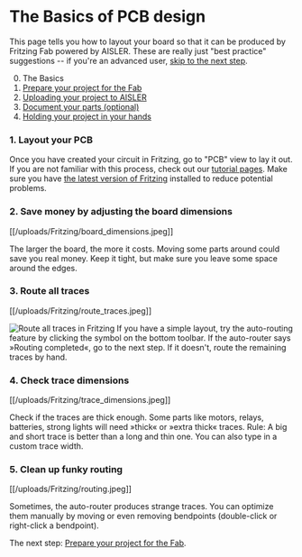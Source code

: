 <!-- --- title: Using Fritzing with AISLER: the basics -->
# The Basics of PCB design #
This page tells you how to layout your board so that it can be produced by Fritzing Fab powered by AISLER. These are really just "best practice" suggestions -- if you're an advanced user, [skip to the next step](pre-fab).

0. The Basics
1. [Prepare your project for the Fab](Prepare-your-project-for-the-Fab)
2. [Uploading your project to AISLER](Upload-your-project-to-AISLER)
3. [Document your parts (optional)](Document-parts-in-AISLER)
4. [Holding your project in your hands](Holding-your-project-in-your-hands)


### 1. Layout your PCB ### 
Once you have created your circuit in Fritzing, go to "PCB" view to lay it out. If you are not familiar with this process, check out our [tutorial pages](http://fritzing.org/learning/tutorials/). Make sure you have [the latest version of Fritzing](http://fritzing.org/download) installed to reduce potential problems.

### 2. Save money by adjusting the board dimensions ###
[[/uploads/Fritzing/board_dimensions.jpeg]]

The larger the board, the more it costs. Moving some parts around could save you real money. Keep it tight, but make sure you leave some space around the edges.

### 3. Route all traces ###
[[/uploads/Fritzing/route_traces.jpeg]]

![Route all traces in Fritzing](resources/route_traces.jpeg)
If you have a simple layout, try the auto-routing feature by clicking the symbol on the bottom toolbar. If the auto-router says »Routing completed«, go to the next step. If it doesn't, route the remaining traces by hand.

### 4. Check trace dimensions ###
[[/uploads/Fritzing/trace_dimensions.jpeg]]

Check if the traces are thick enough. Some parts like motors, relays, batteries, strong lights will need »thick« or »extra thick« traces. 
Rule: A big and short trace is better than a long and thin one. You can also type in a custom trace width.

### 5. Clean up funky routing ###
[[/uploads/Fritzing/routing.jpeg]]

Sometimes, the auto-router produces strange traces. You can optimize them manually by moving or even removing bendpoints (double-click or right-click a bendpoint).

The next step: [Prepare your project for the Fab](Prepare-your-project-for-the-Fab).
